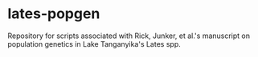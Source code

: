 # lates-popgen
Repository for scripts associated with Rick, Junker, et al.'s manuscript on population genetics in Lake Tanganyika's Lates spp.
